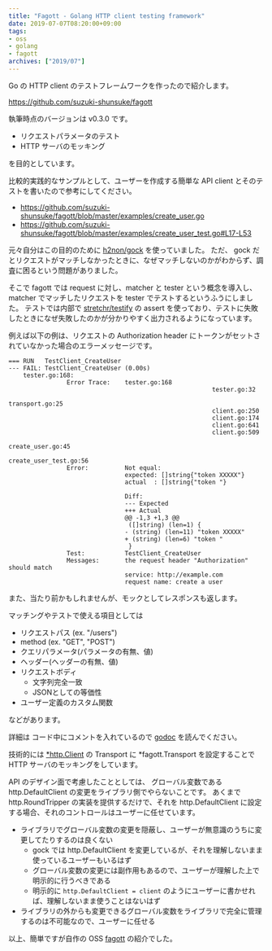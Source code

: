 ```yaml
---
title: "Fagott - Golang HTTP client testing framework"
date: 2019-07-07T08:20:00+09:00
tags:
- oss
- golang
- fagott
archives: ["2019/07"]
---
```


Go の HTTP client のテストフレームワークを作ったので紹介します。

https://github.com/suzuki-shunsuke/fagott

執筆時点のバージョンは v0.3.0 です。

* リクエストパラメータのテスト
* HTTP サーバのモッキング

を目的としています。

比較的実践的なサンプルとして、ユーザーを作成する簡単な API client とそのテストを書いたので参考にしてください。

* https://github.com/suzuki-shunsuke/fagott/blob/master/examples/create_user.go
* https://github.com/suzuki-shunsuke/fagott/blob/master/examples/create_user_test.go#L17-L53

元々自分はこの目的のために [h2non/gock](https://github.com/h2non/gock) を使っていました。
ただ、 gock だとリクエストがマッチしなかったときに、なぜマッチしないのかがわからず、調査に困るという問題がありました。

そこで fagott では request に対し、matcher と tester という概念を導入し、
matcher でマッチしたリクエストを tester でテストするというふうにしました。
テストでは内部で [stretchr/testify](https://github.com/stretchr/testify) の assert を使っており、テストに失敗したときになぜ失敗したのかが分かりやすく出力されるようになっています。

例えば以下の例は、リクエストの Authorization header にトークンがセットされていなかった場合のエラーメッセージです。

```console
=== RUN   TestClient_CreateUser
--- FAIL: TestClient_CreateUser (0.00s)
    tester.go:168:
                Error Trace:    tester.go:168
                                                        tester.go:32
                                                        transport.go:25
                                                        client.go:250
                                                        client.go:174
                                                        client.go:641
                                                        client.go:509
                                                        create_user.go:45
                                                        create_user_test.go:56
                Error:          Not equal:
                                expected: []string{"token XXXXX"}
                                actual  : []string{"token "}

                                Diff:
                                --- Expected
                                +++ Actual
                                @@ -1,3 +1,3 @@
                                 ([]string) (len=1) {
                                - (string) (len=11) "token XXXXX"
                                + (string) (len=6) "token "
                                 }
                Test:           TestClient_CreateUser
                Messages:       the request header "Authorization" should match
                                service: http://example.com
                                request name: create a user
```

また、当たり前かもしれませんが、モックとしてレスポンスも返します。

マッチングやテストで使える項目としては

* リクエストパス (ex. "/users")
* method (ex. "GET", "POST")
* クエリパラメータ(パラメータの有無、値)
* ヘッダー(ヘッダーの有無、値)
* リクエストボディ
  * 文字列完全一致
  * JSONとしての等価性
* ユーザー定義のカスタム関数

などがあります。

詳細は コード中にコメントを入れているので [godoc](https://godoc.org/github.com/suzuki-shunsuke/fagott/fagott) を読んでください。

技術的には [*http.Client](https://golang.org/pkg/net/http/#Client) の Transport に *fagott.Transport を設定することで HTTP サーバのモッキングをしています。

API のデザイン面で考慮したこととしては、
グローバル変数である http.DefaultClient の変更をライブラリ側でやらないことです。
あくまで http.RoundTripper の実装を提供するだけで、それを http.DefaultClient に設定する場合、それのコントロールはユーザーに任せています。

* ライブラリでグローバル変数の変更を隠蔽し、ユーザーが無意識のうちに変更してたりするのは良くない
  * gock では http.DefaultClient を変更しているが、それを理解しないまま使っているユーザーもいるはず
  * グローバル変数の変更には副作用もあるので、ユーザーが理解した上で明示的に行うべきである
  * 明示的に `http.DefaultClient = client` のようにユーザーに書かせれば、理解しないまま使うことはないはず
* ライブラリの外からも変更できるグローバル変数をライブラリで完全に管理するのは不可能なので、ユーザーに任せる

以上、簡単ですが自作の OSS [fagott](https://github.com/suzuki-shunsuke/fagott) の紹介でした。
